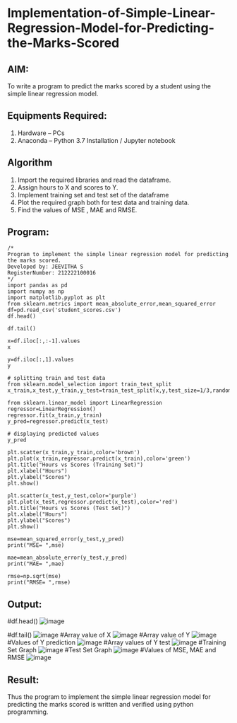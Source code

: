 # Implementation-of-Simple-Linear-Regression-Model-for-Predicting-the-Marks-Scored

## AIM:
To write a program to predict the marks scored by a student using the simple linear regression model.

## Equipments Required:
1. Hardware – PCs
2. Anaconda – Python 3.7 Installation / Jupyter notebook

## Algorithm
1. Import the required libraries and read the dataframe.
2. Assign hours to X and scores to Y.
3. Implement training set and test set of the dataframe
4. Plot the required graph both for test data and training data.
5. Find the values of MSE , MAE and RMSE.
## Program:
```
/*
Program to implement the simple linear regression model for predicting the marks scored.
Developed by: JEEVITHA S
RegisterNumber: 212222100016  
*/
import pandas as pd
import numpy as np
import matplotlib.pyplot as plt
from sklearn.metrics import mean_absolute_error,mean_squared_error
df=pd.read_csv('student_scores.csv')
df.head()

df.tail()

x=df.iloc[:,:-1].values
x

y=df.iloc[:,1].values
y

# splitting train and test data
from sklearn.model_selection import train_test_split
x_train,x_test,y_train,y_test=train_test_split(x,y,test_size=1/3,random_state=0)

from sklearn.linear_model import LinearRegression
regressor=LinearRegression()
regressor.fit(x_train,y_train)
y_pred=regressor.predict(x_test)

# displaying predicted values
y_pred

plt.scatter(x_train,y_train,color='brown')
plt.plot(x_train,regressor.predict(x_train),color='green')
plt.title("Hours vs Scores (Training Set)")
plt.xlabel("Hours")
plt.ylabel("Scores")
plt.show()

plt.scatter(x_test,y_test,color='purple')
plt.plot(x_test,regressor.predict(x_test),color='red')
plt.title("Hours vs Scores (Test Set)")
plt.xlabel("Hours")
plt.ylabel("Scores")
plt.show()

mse=mean_squared_error(y_test,y_pred)
print("MSE= ",mse)

mae=mean_absolute_error(y_test,y_pred)
print("MAE= ",mae)

rmse=np.sqrt(mse)
print("RMSE= ",rmse)
```

## Output:
#df.head()
![image](https://github.com/Jeevithha/Implementation-of-Simple-Linear-Regression-Model-for-Predicting-the-Marks-Scored/assets/123623197/e6660457-7c4e-46c9-914a-ab287232f32c)

#df.tail()
![image](https://github.com/Jeevithha/Implementation-of-Simple-Linear-Regression-Model-for-Predicting-the-Marks-Scored/assets/123623197/82a6c704-534c-48d3-930c-e6ba4724613d)
#Array value of X
![image](https://github.com/Jeevithha/Implementation-of-Simple-Linear-Regression-Model-for-Predicting-the-Marks-Scored/assets/123623197/d1b0480e-0a5c-4011-b0eb-b80198decce6)
#Array value of Y
![image](https://github.com/Jeevithha/Implementation-of-Simple-Linear-Regression-Model-for-Predicting-the-Marks-Scored/assets/123623197/63b418ad-fa05-45c8-a696-dfaeb71db6c8)
#Values of Y prediction
![image](https://github.com/Jeevithha/Implementation-of-Simple-Linear-Regression-Model-for-Predicting-the-Marks-Scored/assets/123623197/0303b5d2-ae86-4f13-b755-323de3d3ce7e)
#Array values of Y test
![image](https://github.com/Jeevithha/Implementation-of-Simple-Linear-Regression-Model-for-Predicting-the-Marks-Scored/assets/123623197/31b3e922-9142-4d0b-acab-55f880473428)
#Training Set Graph
![image](https://github.com/Jeevithha/Implementation-of-Simple-Linear-Regression-Model-for-Predicting-the-Marks-Scored/assets/123623197/ff8d3c4b-0043-4a0e-8b24-b532c0cd40d0)
#Test Set Graph
![image](https://github.com/Jeevithha/Implementation-of-Simple-Linear-Regression-Model-for-Predicting-the-Marks-Scored/assets/123623197/1021b83d-20fc-4374-bb3e-55c8ad607c66)
#Values of MSE, MAE and RMSE
![image](https://github.com/Jeevithha/Implementation-of-Simple-Linear-Regression-Model-for-Predicting-the-Marks-Scored/assets/123623197/d629eb9b-e832-444d-bc19-969b152cb04c)
## Result:
Thus the program to implement the simple linear regression model for predicting the marks scored is written and verified using python programming.
